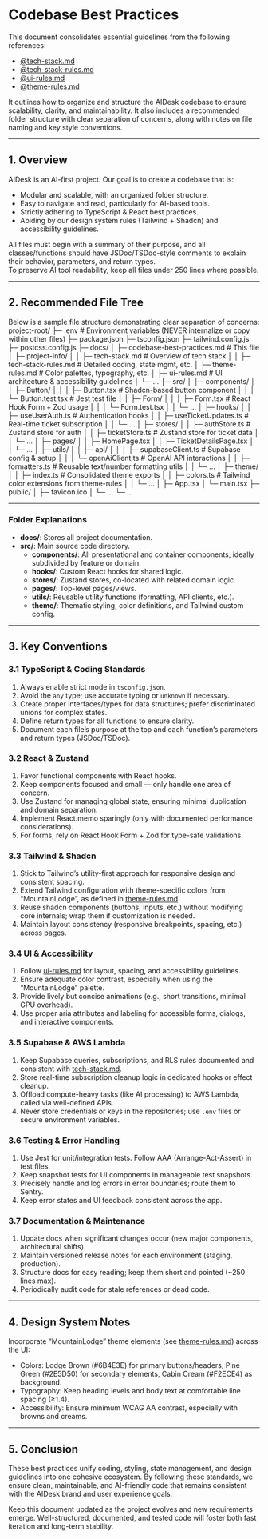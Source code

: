 # Codebase Best Practices

This document consolidates essential guidelines from the following references:
- [@tech-stack.md](./tech-stack.md)  
- [@tech-stack-rules.md](./tech-stack-rules.md)  
- [@ui-rules.md](../ui-rules.md)  
- [@theme-rules.md](../theme-rules.md)

It outlines how to organize and structure the AIDesk codebase to ensure scalability, clarity, and maintainability. It also includes a recommended folder structure with clear separation of concerns, along with notes on file naming and key style conventions.

---

## 1. Overview

AIDesk is an AI-first project. Our goal is to create a codebase that is:
- Modular and scalable, with an organized folder structure.  
- Easy to navigate and read, particularly for AI-based tools.  
- Strictly adhering to TypeScript & React best practices.  
- Abiding by our design system rules (Tailwind + Shadcn) and accessibility guidelines.

All files must begin with a summary of their purpose, and all classes/functions should have JSDoc/TSDoc-style comments to explain their behavior, parameters, and return types.  
To preserve AI tool readability, keep all files under 250 lines where possible.

---

## 2. Recommended File Tree

Below is a sample file structure demonstrating clear separation of concerns: 
project-root/
├─ .env # Environment variables (NEVER internalize or copy within other files)
├─ package.json
├─ tsconfig.json
├─ tailwind.config.js
├─ postcss.config.js
├─ docs/
│ ├─ codebase-best-practices.md # This file
│ ├─ project-info/
│ │ ├─ tech-stack.md # Overview of tech stack
│ │ ├─ tech-stack-rules.md # Detailed coding, state mgmt, etc.
│ ├─ theme-rules.md # Color palettes, typography, etc.
│ ├─ ui-rules.md # UI architecture & accessibility guidelines
│ └─ ...
├─ src/
│ ├─ components/
│ │ ├─ Button/
│ │ │ ├─ Button.tsx # Shadcn-based button component
│ │ │ └─ Button.test.tsx # Jest test file
│ │ ├─ Form/
│ │ │ ├─ Form.tsx # React Hook Form + Zod usage
│ │ │ └─ Form.test.tsx
│ │ └─ ...
│ ├─ hooks/
│ │ ├─ useUserAuth.ts # Authentication hooks
│ │ ├─ useTicketUpdates.ts # Real-time ticket subscription
│ │ └─ ...
│ ├─ stores/
│ │ ├─ authStore.ts # Zustand store for auth
│ │ ├─ ticketStore.ts # Zustand store for ticket data
│ │ └─ ...
│ ├─ pages/
│ │ ├─ HomePage.tsx
│ │ ├─ TicketDetailsPage.tsx
│ │ └─ ...
│ ├─ utils/
│ │ ├─ api/
│ │ │ ├─ supabaseClient.ts # Supabase config & setup
│ │ │ └─ openAiClient.ts # OpenAI API interactions
│ │ ├─ formatters.ts # Reusable text/number formatting utils
│ │ └─ ...
│ ├─ theme/
│ │ ├─ index.ts # Consolidated theme exports
│ │ ├─ colors.ts # Tailwind color extensions from theme-rules
│ │ └─ ...
│ ├─ App.tsx
│ └─ main.tsx
├─ public/
│ ├─ favicon.ico
│ └─ ...
└─ ...

---

### Folder Explanations

- **docs/**: Stores all project documentation.  
- **src/**: Main source code directory.  
  - **components/**: All presentational and container components, ideally subdivided by feature or domain.  
  - **hooks/**: Custom React hooks for shared logic.  
  - **stores/**: Zustand stores, co-located with related domain logic.  
  - **pages/**: Top-level pages/views.  
  - **utils/**: Reusable utility functions (formatting, API clients, etc.).  
  - **theme/**: Thematic styling, color definitions, and Tailwind custom config.  

---

## 3. Key Conventions

### 3.1 TypeScript & Coding Standards
1. Always enable strict mode in `tsconfig.json`.  
2. Avoid the `any` type; use accurate typing or `unknown` if necessary.  
3. Create proper interfaces/types for data structures; prefer discriminated unions for complex states.  
4. Define return types for all functions to ensure clarity.  
5. Document each file’s purpose at the top and each function’s parameters and return types (JSDoc/TSDoc).

### 3.2 React & Zustand
1. Favor functional components with React hooks.  
2. Keep components focused and small — only handle one area of concern.  
3. Use Zustand for managing global state, ensuring minimal duplication and domain separation.  
4. Implement React.memo sparingly (only with documented performance considerations).  
5. For forms, rely on React Hook Form + Zod for type-safe validations.

### 3.3 Tailwind & Shadcn
1. Stick to Tailwind’s utility-first approach for responsive design and consistent spacing.  
2. Extend Tailwind configuration with theme-specific colors from “MountainLodge”, as defined in [theme-rules.md](../theme-rules.md).  
3. Reuse shadcn components (buttons, inputs, etc.) without modifying core internals; wrap them if customization is needed.  
4. Maintain layout consistency (responsive breakpoints, spacing, etc.) across pages.

### 3.4 UI & Accessibility
1. Follow [ui-rules.md](../ui-rules.md) for layout, spacing, and accessibility guidelines.  
2. Ensure adequate color contrast, especially when using the “MountainLodge” palette.  
3. Provide lively but concise animations (e.g., short transitions, minimal GPU overhead).  
4. Use proper aria attributes and labeling for accessible forms, dialogs, and interactive components.

### 3.5 Supabase & AWS Lambda
1. Keep Supabase queries, subscriptions, and RLS rules documented and consistent with [tech-stack.md](./tech-stack.md).  
2. Store real-time subscription cleanup logic in dedicated hooks or effect cleanup.  
3. Offload compute-heavy tasks (like AI processing) to AWS Lambda, called via well-defined APIs.  
4. Never store credentials or keys in the repositories; use `.env` files or secure environment variables.

### 3.6 Testing & Error Handling
1. Use Jest for unit/integration tests. Follow AAA (Arrange-Act-Assert) in test files.  
2. Keep snapshot tests for UI components in manageable test snapshots.  
3. Precisely handle and log errors in error boundaries; route them to Sentry.  
4. Keep error states and UI feedback consistent across the app.

### 3.7 Documentation & Maintenance
1. Update docs when significant changes occur (new major components, architectural shifts).  
2. Maintain versioned release notes for each environment (staging, production).  
3. Structure docs for easy reading; keep them short and pointed (~250 lines max).  
4. Periodically audit code for stale references or dead code.

---

## 4. Design System Notes

Incorporate “MountainLodge” theme elements (see [theme-rules.md](../theme-rules.md)) across the UI:
- Colors: Lodge Brown (#6B4E3E) for primary buttons/headers, Pine Green (#2E5D50) for secondary elements, Cabin Cream (#F2ECE4) as background.  
- Typography: Keep heading levels and body text at comfortable line spacing (≥1.4).  
- Accessibility: Ensure minimum WCAG AA contrast, especially with browns and creams.

---

## 5. Conclusion

These best practices unify coding, styling, state management, and design guidelines into one cohesive ecosystem. By following these standards, we ensure clean, maintainable, and AI-friendly code that remains consistent with the AIDesk brand and user experience goals.

Keep this document updated as the project evolves and new requirements emerge. Well-structured, documented, and tested code will foster both fast iteration and long-term stability.